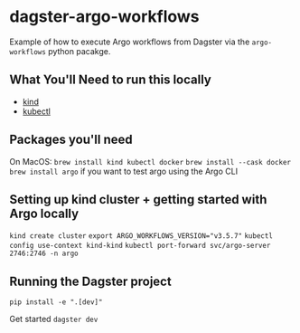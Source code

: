 # dagster-argo-workflows
 
Example of how to execute Argo workflows from Dagster via the `argo-workflows` python pacakge.


## What You'll Need to run this locally

- [kind](https://kind.sigs.k8s.io/docs/user/quick-start/)
- [kubectl](https://kubernetes.io/docs/reference/kubectl/)




## Packages you'll need

On MacOS:
`brew install kind kubectl docker`
`brew install --cask docker`
`brew install argo`  if you want to test argo using the Argo CLI


## Setting up kind cluster + getting started with Argo locally

`kind create cluster`
`export ARGO_WORKFLOWS_VERSION="v3.5.7"`
`kubectl config use-context kind-kind`
`kubectl port-forward svc/argo-server 2746:2746 -n argo`

## Running the Dagster project

`pip install -e ".[dev]"`

Get started
`dagster dev`



